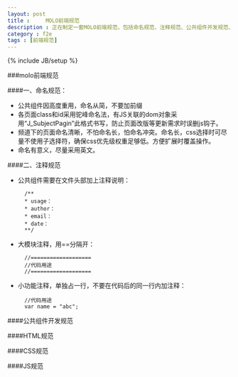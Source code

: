```yaml
---
layout: post
title : 	MOLO前端规范
description : 正在制定一套MOLO前端规范，包括命名规范、注释规范、公共组件开发规范、HTML规范、CSS规范、JS规范
category : f2e
tags : [前端规范]
---
```

{% include JB/setup %}

###molo前端规范

####一、命名规范：

- 公共组件因高度重用，命名从简，不要加前缀
- 各页面class和id采用驼峰命名法，有JS关联的dom对象采用“J_SubjectPagin”此格式书写，防止页面改版等更新需求时误删js钩子。
- 频道下的页面命名清晰，不怕命名长，怕命名冲突。命名长，css选择时可尽量不使用子选择符，确保css优先级权重足够低。方便扩展时覆盖操作。
- 命名有意义，尽量采用英文。

####二、注释规范

- 公共组件需要在文件头部加上注释说明：

		/**
		* usage：
		* author：
		* email：
		* date：	
		**/
		
- 大模块注释，用==分隔开：

		//===================
		//代码用途
		//===================

- 小功能注释，单独占一行，不要在代码后的同一行内加注释：

		//代码用途
		var name = "abc";


####公共组件开发规范

####HTML规范

####CSS规范

####JS规范






